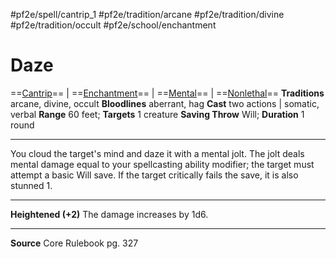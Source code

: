 #pf2e/spell/cantrip_1 #pf2e/tradition/arcane #pf2e/tradition/divine #pf2e/tradition/occult #pf2e/school/enchantment
# Daze
==[Cantrip](../../../Traits/Cantrip.md)== | ==[Enchantment](../../../Traits/Enchantment.md)== | ==[Mental](../../../Traits/Mental.md)== | ==[Nonlethal](../../../Traits/Nonlethal.md)==
**Traditions** arcane, divine, occult
**Bloodlines** aberrant, hag
**Cast** two actions | somatic, verbal
**Range** 60 feet; **Targets** 1 creature
**Saving Throw** Will; **Duration** 1 round

---
You cloud the target's mind and daze it with a mental jolt. The jolt deals mental damage equal to your spellcasting ability modifier; the target must attempt a basic Will save. If the target critically fails the save, it is also stunned 1.

---
**Heightened (+2)** The damage increases by 1d6.

---
**Source** Core Rulebook pg. 327